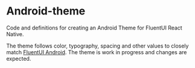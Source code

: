 # Android-theme

Code and definitions for creating an Android Theme for FluentUI React Native.

The theme follows color, typography, spacing and other values to closely match [FluentUI Android](https://github.com/microsoft/fluentui-android/tree/master/FluentUI/src/main/res/values). The theme is work in progress and changes are expected.
